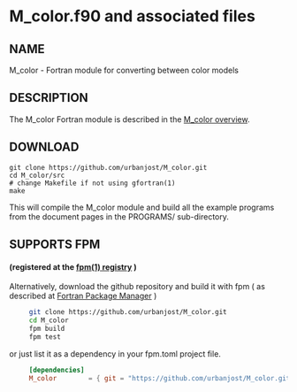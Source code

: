# M_color.f90 and associated files

## NAME

   M_color - Fortran module for converting between color models

## DESCRIPTION
The M_color Fortran module is described in the 
[M_color overview](md/M_color.3.md "top document for M_color.f90").

## DOWNLOAD
    git clone https://github.com/urbanjost/M_color.git
    cd M_color/src
    # change Makefile if not using gfortran(1) 
    make

This will compile the M_color module and build all the example programs
from the document pages in the PROGRAMS/ sub-directory.

## SUPPORTS FPM
#### (registered at the [fpm(1) registry](https://github.com/fortran-lang/fpm-registry) )

Alternatively, download the github repository and build it with 
fpm ( as described at [Fortran Package Manager](https://github.com/fortran-lang/fpm) )

```bash
     git clone https://github.com/urbanjost/M_color.git
     cd M_color
     fpm build
     fpm test
```

or just list it as a dependency in your fpm.toml project file.

```toml
     [dependencies]
     M_color        = { git = "https://github.com/urbanjost/M_color.git" }
```
